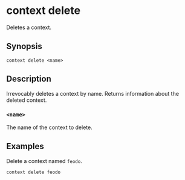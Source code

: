 # context delete

Deletes a context.

## Synopsis

```
context delete <name>
```

## Description

Irrevocably deletes a context by name. Returns information about the deleted
context.

### `<name>`

The name of the context to delete.

## Examples

Delete a context named `feodo`.

```
context delete feodo
```

